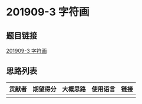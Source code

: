 # 201909-3 字符画

## 题目链接

[201909-3 字符画](http://118.190.20.162/view.page?gpid=T92)

## 思路列表

| 贡献者 | 期望得分 | 大概思路 | 使用语言 | 链接 |
| :-: | :-: | :-: | :-: | :-: | 
|  |  |  |  |  |
